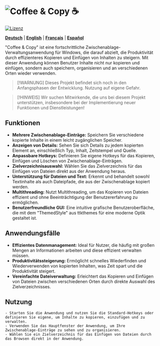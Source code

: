 # ![Coffee & Copy :coffee:](docs/logo.png)

[![Lizenz][1]][2]

[1]: https://img.shields.io/badge/Lizenz-MIT-brightgreen.svg
[2]: LICENSE

**[Deutsch](README.de.md)** | **[English](README.en.md)** | **[Français](README.fr.md)** | **[Español](README.es.md)**

"Coffee & Copy" ist eine fortschrittliche Zwischenablage-Verwaltungsanwendung für Windows, die darauf abzielt, die Produktivität durch effizienteres Kopieren und Einfügen von Inhalten zu steigern. Mit dieser Anwendung können Benutzer Inhalte nicht nur kopieren und einfügen, sondern auch speichern, organisieren und an verschiedenen Orten wieder verwenden.

> [!WARNUNG]
> Dieses Projekt befindet sich noch in den Anfangsphasen der Entwicklung. Nutzung auf eigene Gefahr.

> [!HINWEIS]
> Wir suchen Mitwirkende, die uns bei diesem Projekt unterstützen, insbesondere bei der Implementierung neuer Funktionen und Dienstleistungen!

## Funktionen

- **Mehrere Zwischenablage-Einträge:** Speichern Sie verschiedene kopierte Inhalte in einem leicht zugänglichen Speicher.
- **Anzeigen von Details:** Sehen Sie sich Details zu jedem kopierten Element an, einschließlich Typ, Inhalt, Zeitstempel und Quelle.
- **Anpassbare Hotkeys:** Definieren Sie eigene Hotkeys für das Kopieren, Einfügen und Löschen von Zwischenablage-Einträgen.
- **Zielverzeichnisauswahl:** Wählen Sie das Zielverzeichnis für das Einfügen von Dateien direkt aus der Anwendung heraus.
- **Unterstützung für Dateien und Text:** Erkennt und behandelt sowohl Textinhalte als auch Dateipfade, die aus der Zwischenablage kopiert werden.
- **Multithreading:** Nutzt Multithreading, um das Kopieren von Dateien effizient und ohne Beeinträchtigung der Benutzererfahrung zu ermöglichen.
- **Benutzerfreundliche GUI:** Eine intuitive grafische Benutzeroberfläche, die mit dem "ThemedStyle" aus ttkthemes für eine moderne Optik gestaltet ist.

## Anwendungsfälle

- **Effizientes Datenmanagement:** Ideal für Nutzer, die häufig mit großen Mengen an Informationen arbeiten und diese effizient verwalten müssen.
- **Produktivitätssteigerung:** Ermöglicht schnelles Wiederfinden und Wiederverwenden von kopierten Inhalten, was Zeit spart und die Produktivität steigert.
- **Vereinfachte Dateiverwaltung:** Erleichtert das Kopieren und Einfügen von Dateien zwischen verschiedenen Orten durch direkte Auswahl des Zielverzeichnisses.

## Nutzung

```text
- Starten Sie die Anwendung und nutzen Sie die Standard-Hotkeys oder definieren Sie eigene, um Inhalte zu kopieren, einzufügen und zu verwalten.
- Verwenden Sie das Hauptfenster der Anwendung, um Ihre Zwischenablage-Einträge zu sehen und zu organisieren.
- Wählen Sie ein Zielverzeichnis für das Einfügen von Dateien durch das Browsen direkt in der Anwendung.
